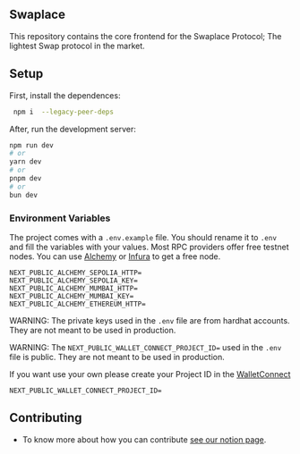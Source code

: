 ## Swaplace

This repository contains the core frontend for the Swaplace Protocol; The lightest Swap protocol in the market.

## Setup

First, install the dependences:

```bash
 npm i  --legacy-peer-deps
```

After, run the development server:

```bash
npm run dev
# or
yarn dev
# or
pnpm dev
# or
bun dev
```

### Environment Variables

The project comes with a `.env.example` file. You should rename it to `.env` and fill the variables with your values. Most RPC providers offer free testnet nodes. You can use [Alchemy](https://www.alchemy.com/) or [Infura](https://infura.io/) to get a free node.

```
NEXT_PUBLIC_ALCHEMY_SEPOLIA_HTTP=
NEXT_PUBLIC_ALCHEMY_SEPOLIA_KEY=
NEXT_PUBLIC_ALCHEMY_MUMBAI_HTTP=
NEXT_PUBLIC_ALCHEMY_MUMBAI_KEY=
NEXT_PUBLIC_ALCHEMY_ETHEREUM_HTTP=
```

WARNING: The private keys used in the `.env` file are from hardhat accounts. They are not meant to be used in production.

WARNING: The `NEXT_PUBLIC_WALLET_CONNECT_PROJECT_ID=` used in the `.env` file is public. They are not meant to be used in production.

If you want use your own please create your Project ID in the [WalletConnect](https://cloud.walletconnect.com/)

```
NEXT_PUBLIC_WALLET_CONNECT_PROJECT_ID=

```

## Contributing

- To know more about how you can contribute [see our notion page](https://blockful.notion.site/Swaplace-Call-for-Contributors-6e4895d2a7264f679439ab2c124603fe).

